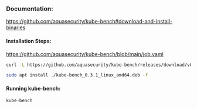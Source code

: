 ### Documentation:

https://github.com/aquasecurity/kube-bench#download-and-install-binaries

#### Installation Steps:
https://github.com/aquasecurity/kube-bench/blob/main/job.yaml
```sh
curl -L https://github.com/aquasecurity/kube-bench/releases/download/v0.3.1/kube-bench_0.3.1_linux_amd64.deb -o kube-bench_0.3.1_linux_amd64.deb
```
```sh
sudo apt install ./kube-bench_0.3.1_linux_amd64.deb -f
```
#### Running kube-bench:
```sh
kube-bench
```
